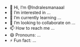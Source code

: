 - 👋 Hi, I’m @Indralesmanaaal
- 👀 I’m interested in ...
- 🌱 I’m currently learning ...
- 💞️ I’m looking to collaborate on ...
- 📫 How to reach me ...
- 😄 Pronouns: ...
- ⚡ Fun fact: ...

<!---
Indralesmanaaal/Indralesmanaaal is a ✨ special ✨ repository because its `README.md` (this file) appears on your GitHub profile.
You can click the Preview link to take a look at your changes.
--->
